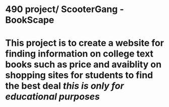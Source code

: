 # 490 project/ ScooterGang - BookScape
# This project is to create a website for finding information on college text books such as price and avaiblity on shopping sites for students to find the best deal *this is only for educational purposes*
